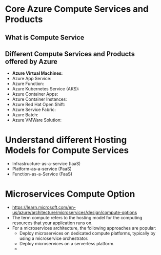 # Core Azure Compute Services and Products

## What is Compute Service

## Different Compute Services and Products offered by Azure
- **Azure Virtual Machines:**
- Azure App Service:
- Azure Function:
- Azure Kubernetes Service (AKS):
- Azure Container Apps:
- Azure Container Instances:
- Azure Red Hat Open Shift:
- Azure Service Fabric:
- Azure Batch:
- Azure VMWare Solution:

# Understand different Hosting Models for Compute Services

- Infrastructure-as-a-service (IaaS)
- Platform-as-a-service (PaaS)
- Function-as-a-Service (FaaS)

# Microservices Compute Option
- https://learn.microsoft.com/en-us/azure/architecture/microservices/design/compute-options
- The term compute refers to the hosting model for the computing resources that your application runs on.
- For a microservices architecture, the following approaches are popular:
  - Deploy microservices on dedicated compute platforms, typically by using a microservice orchestrator.
  - Deploy microservices on a serverless platform.
  - 

